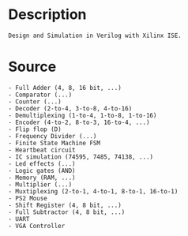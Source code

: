 # Description
    Design and Simulation in Verilog with Xilinx ISE.

# Source
    - Full Adder (4, 8, 16 bit, ...)
    - Comparator (...)
    - Counter (...)
    - Decoder (2-to-4, 3-to-8, 4-to-16)
    - Demultiplexing (1-to-4, 1-to-8, 1-to-16)
    - Encoder (4-to-2, 8-to-3, 16-to-4, ...)
    - Flip flop (D)
    - Frequency Divider (...)
    - Finite State Machine FSM
    - Heartbeat circuit
    - IC simulation (74595, 7485, 74138, ...)
    - Led effects (...) 
    - Logic gates (AND)
    - Memory (RAM, ...)
    - Multiplier (...)
    - Muxtiplexing (2-to-1, 4-to-1, 8-to-1, 16-to-1)
    - PS2 Mouse
    - Shift Register (4, 8 bit, ...)
    - Full Subtractor (4, 8 bit, ...)
    - UART
    - VGA Controller